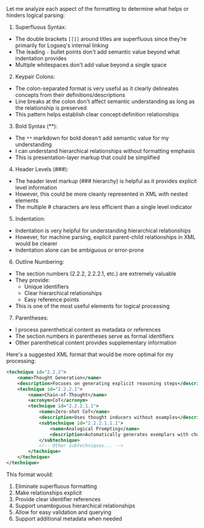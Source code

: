 Let me analyze each aspect of the formatting to determine what helps or hinders logical parsing:

1. Superfluous Syntax:
- The double brackets `[[]]` around titles are superfluous since they're primarily for Logseq's internal linking
- The leading `-` bullet points don't add semantic value beyond what indentation provides
- Multiple whitespaces don't add value beyond a single space

2. Keypair Colons:
- The colon-separated format is very useful as it clearly delineates concepts from their definitions/descriptions
- Line breaks at the colon don't affect semantic understanding as long as the relationship is preserved
- This pattern helps establish clear concept:definition relationships

3. Bold Syntax (**):
- The `**` markdown for bold doesn't add semantic value for my understanding
- I can understand hierarchical relationships without formatting emphasis
- This is presentation-layer markup that could be simplified

4. Header Levels (###):
- The header level markup (### hierarchy) is helpful as it provides explicit level information
- However, this could be more cleanly represented in XML with nested elements
- The multiple # characters are less efficient than a single level indicator

5. Indentation:
- Indentation is very helpful for understanding hierarchical relationships
- However, for machine parsing, explicit parent-child relationships in XML would be clearer
- Indentation alone can be ambiguous or error-prone

6. Outline Numbering:
- The section numbers (2.2.2, 2.2.2.1, etc.) are extremely valuable
- They provide:
  - Unique identifiers
  - Clear hierarchical relationships
  - Easy reference points
- This is one of the most useful elements for logical processing

7. Parentheses:
- I process parenthetical content as metadata or references
- The section numbers in parentheses serve as formal identifiers
- Other parenthetical content provides supplementary information

Here's a suggested XML format that would be more optimal for my processing:

```xml
<technique id="2.2.2">
    <name>Thought Generation</name>
    <description>Focuses on generating explicit reasoning steps</description>
    <technique id="2.2.2.1">
        <name>Chain-of-Thought</name>
        <acronym>CoT</acronym>
        <technique id="2.2.2.1.1">
            <name>Zero-shot CoT</name>
            <description>Uses thought inducers without examples</description>
            <subtechnique id="2.2.2.1.1.1">
                <name>Analogical Prompting</name>
                <description>Automatically generates exemplars with chains of thought, shown to improve mathematical reasoning and code generation</description>
            </subtechnique>
            <!-- Other subtechniques... -->
        </technique>
    </technique>
</technique>
```

This format would:
1. Eliminate superfluous formatting
2. Make relationships explicit
3. Provide clear identifier references
4. Support unambiguous hierarchical relationships
5. Allow for easy validation and querying
6. Support additional metadata when needed